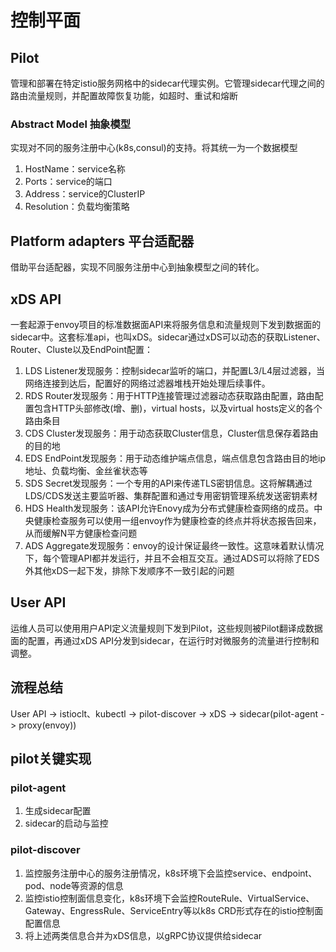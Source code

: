 # 控制平面

## Pilot
管理和部署在特定istio服务网格中的sidecar代理实例。它管理sidecar代理之间的路由流量规则，并配置故障恢复功能，如超时、重试和熔断

### Abstract Model 抽象模型
实现对不同的服务注册中心(k8s,consul)的支持。将其统一为一个数据模型
1. HostName：service名称
2. Ports：service的端口
3. Address：service的ClusterIP
4. Resolution：负载均衡策略

## Platform adapters 平台适配器
借助平台适配器，实现不同服务注册中心到抽象模型之间的转化。

## xDS API
一套起源于envoy项目的标准数据面API来将服务信息和流量规则下发到数据面的sidecar中。这套标准api，也叫xDS。sidecar通过xDS可以动态的获取Listener、Router、Cluste以及EndPoint配置：
1. LDS Listener发现服务：控制sidecar监听的端口，并配置L3/L4层过滤器，当网络连接到达后，配置好的网络过滤器堆栈开始处理后续事件。
2. RDS Router发现服务：用于HTTP连接管理过滤器动态获取路由配置，路由配置包含HTTP头部修改(增、删)，virtual hosts，以及virtual hosts定义的各个路由条目
3. CDS Cluster发现服务：用于动态获取Cluster信息，Cluster信息保存着路由的目的地
4. EDS EndPoint发现服务：用于动态维护端点信息，端点信息包含路由目的地ip地址、负载均衡、金丝雀状态等
5. SDS Secret发现服务：一个专用的API来传递TLS密钥信息。这将解耦通过LDS/CDS发送主要监听器、集群配置和通过专用密钥管理系统发送密钥素材
6. HDS Health发现服务：该API允许Enovy成为分布式健康检查网络的成员。中央健康检查服务可以使用一组envoy作为健康检查的终点并将状态报告回来，从而缓解N平方健康检查问题
7. ADS Aggregate发现服务：envoy的设计保证最终一致性。这意味着默认情况下，每个管理API都并发运行，并且不会相互交互。通过ADS可以将除了EDS外其他xDS一起下发，排除下发顺序不一致引起的问题

## User API
运维人员可以使用用户API定义流量规则下发到Pilot，这些规则被Pilot翻译成数据面的配置，再通过xDS API分发到sidecar，在运行时对微服务的流量进行控制和调整。

## 流程总结
User API -> istioclt、kubectl -> pilot-discover -> xDS -> sidecar(pilot-agent -> proxy(envoy))

## pilot关键实现

### pilot-agent
1. 生成sidecar配置
2. sidecar的启动与监控

### pilot-discover
1. 监控服务注册中心的服务注册情况，k8s环境下会监控service、endpoint、pod、node等资源的信息
2. 监控istio控制面信息变化，k8s环境下会监控RouteRule、VirtualService、Gateway、EngressRule、ServiceEntry等以k8s CRD形式存在的istio控制面配置信息
3. 将上述两类信息合并为xDS信息，以gRPC协议提供给sidecar